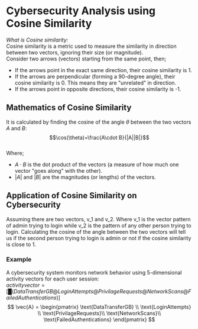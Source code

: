 # Cybersecurity Analysis using Cosine Similarity
*What is Cosine similarity:* <br>
Cosine similarity is a metric used to measure the similarity in direction between two vectors, ignoring their size (or magnitude).<br>
Consider two arrows (vectors) starting from the same point, then;<br>
-	If the arrows point in the exact same direction, their cosine similarity is 1.
-	If the arrows are perpendicular (forming a 90-degree angle), their cosine similarity is 0. This means they are "unrelated" in direction.
-	If the arrows point in opposite directions, their cosine similarity is -1.
## Mathematics of Cosine Similarity
It is calculated by finding the cosine of the angle $\theta$  between the two vectors $A$ and $B$:<br>
$$\cos(\theta)=\frac{A\cdot B}{|A||B|}$$<br>
Where;<br>
- ${A\cdot B}$ is the dot product of the vectors (a measure of how much one vector "goes along" with the other).
- $|A|$ and $|B|$  are the magnitudes (or lengths) of the vectors.
## Application of Cosine Similarity on Cybersecurity
Assuming there are two vectors, v_1 and v_2. Where v_1 is the vector pattern of admin trying to login while v_2 is the pattern of any other person trying to login. Calculating the cosine of the angle between the two vectors will tell us if the second person trying to login is admin or not if the cosine similarity is close to 1.
### Example
A cybersecurity system monitors network behavior using 5-dimensional activity vectors for each user session:<br>
$activity vector=[█(DataTransferGB@LoginAttempts@PrivilageRequests@NetworkScans@FailedAuthentications)]$
$$
\vec{A} = \begin{pmatrix}
\text{DataTransferGB} \\
\text{LoginAttempts} \\
\text{PrivilageRequests}\\
\text{NetworkScans}\\
\text{FailedAuthentications}
\end{pmatrix}
$$

